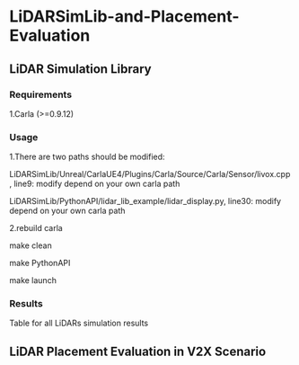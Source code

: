 # LiDARSimLib-and-Placement-Evaluation

## LiDAR Simulation Library

### Requirements
1.Carla (>=0.9.12)

### Usage
1.There are two paths should be modified:

LiDARSimLib/Unreal/CarlaUE4/Plugins/Carla/Source/Carla/Sensor/livox.cpp, line9: modify depend on your own carla path

LiDARSimLib/PythonAPI/lidar_lib_example/lidar_display.py, line30: modify depend on your own carla path

2.rebuild carla

make clean

make PythonAPI

make launch

### Results
Table for all LiDARs simulation results


## LiDAR Placement Evaluation in V2X Scenario
